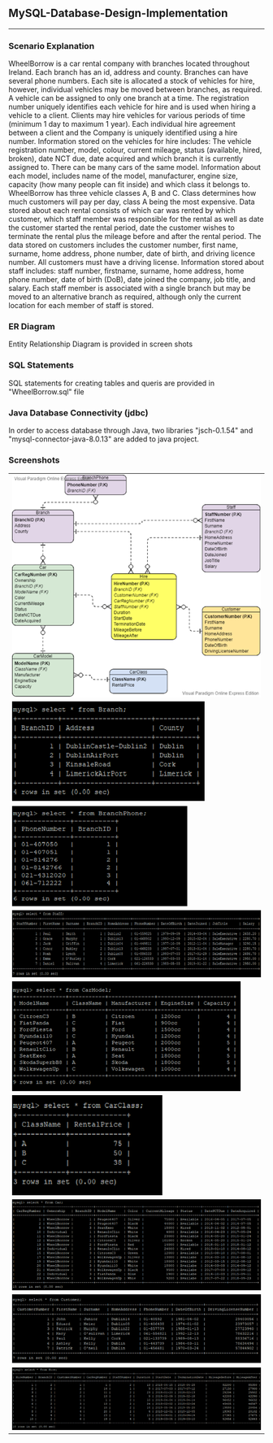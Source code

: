 ## MySQL-Database-Design-Implementation
---

### Scenario Explanation

WheelBorrow is a car rental company with branches located throughout Ireland. 
Each branch has an id, address and county. Branches can have several phone numbers. 
Each site is allocated a stock of vehicles for hire, 
however, individual vehicles may be moved between branches, as required. 
A vehicle can be assigned to only one branch at a time. 
The registration number uniquely identifies each vehicle for hire and is used when hiring a vehicle to a client. 
Clients may hire vehicles for various periods of time (minimum 1 day to maximum 1 year). 
Each individual hire agreement between a client and the Company is uniquely identified using a hire number. 
Information stored on the vehicles for hire includes: 
The vehicle registration number, model, colour, current mileage, status (available, hired, broken), 
date NCT due, date acquired and which branch it is currently assigned to. 
There can be many cars of the same model. 
Information about each model, includes name of the model, manufacturer, engine size, 
capacity (how many people can fit inside) and which class it belongs to. 
WheelBorrow has three vehicle classes A, B and C. 
Class determines how much customers will pay per day, class A being the most expensive. 
Data stored about each rental consists of which car was rented by which customer, 
which staff member was responsible for the rental as well as date the customer started the rental period, 
date the customer wishes to terminate the rental plus the mileage before and after the rental period. 
The data stored on customers includes the customer number, first name, surname, home address, phone number, 
date of birth, and driving licence number. All customers must have a driving license. 
Information stored about staff includes: staff number, firstname, surname, home address, home phone number, 
date of birth (DoB), date joined the company, job title, and salary. 
Each staff member is associated with a single branch but may be moved to an alternative branch as required, 
although only the current location for each member of staff is stored.

### ER Diagram 
Entity Relationship Diagram is provided in screen shots 

### SQL Statements
SQL statements for creating tables and queris are provided in "WheelBorrow.sql" file 

### Java Database Connectivity (jdbc)
In order to access database through Java, two libraries "jsch-0.1.54" and "mysql-connector-java-8.0.13" are added to java project. 

### Screenshots
| |
|---|
| ![img01](./screenshots/ERDiagram.png) | 
| ![img02](./screenshots/01.png) |
| ![img03](./screenshots/02.png) |
| ![img04](./screenshots/03.png) |
| ![img05](./screenshots/04.png) |
| ![img06](./screenshots/05.png) |
| ![img07](./screenshots/06.png) |
| ![img08](./screenshots/07.png) |
| ![img09](./screenshots/08.png) |